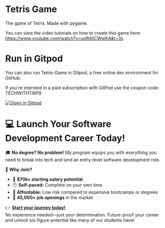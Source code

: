 # Tetris Game
The game of Tetris. Made with pygame.

You can view the video tutorials on how to create this game here: https://www.youtube.com/watch?v=uoR4ilCWwKA&t=3s

# Run in Gitpod

You can also run Tetris-Game in Gitpod, a free online dev environment for GitHub:

If you're intersted in a paid subscription with GitPod use the coupon code: TECHWITHTIM19


[![Open in Gitpod](https://gitpod.io/button/open-in-gitpod.svg)](https://gitpod.io/#https://github.com/techwithtim/Tetris-Game/blob/master/main.py)


# 💻 Launch Your Software Development Career Today!  

🎓 **No degree? No problem!** My program equips you with everything you need to break into tech and land an entry-level software development role.  

🚀 **Why Join?**  
- 💼 **$70k+ starting salary potential**  
- 🕐 **Self-paced:** Complete on your own time  
- 🤑 **Affordable:** Low risk compared to expensive bootcamps or degrees
- 🎯 **45,000+ job openings** in the market  

👉 **[Start your journey today!](https://techwithtim.net/dev)**  
No experience needed—just your determination. Future-proof your career and unlock six-figure potential like many of our students have!  
